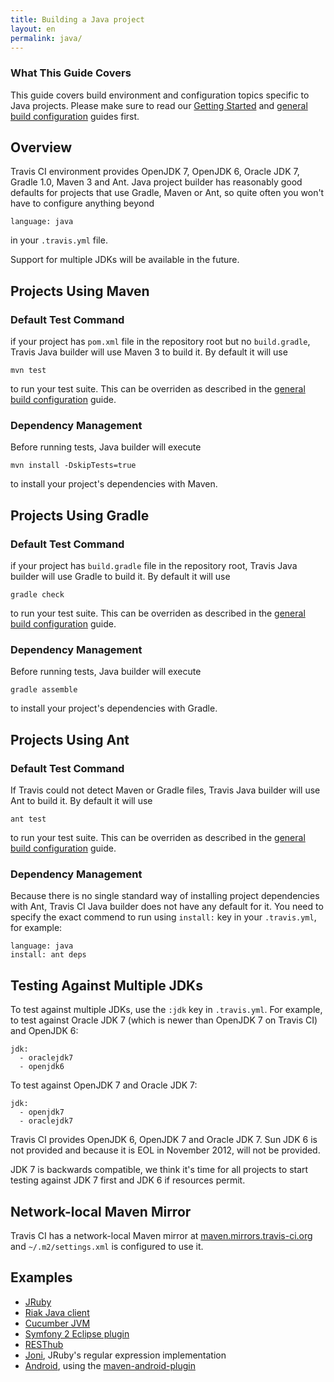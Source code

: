 ```yaml
---
title: Building a Java project
layout: en
permalink: java/
---
```


### What This Guide Covers

This guide covers build environment and configuration topics specific to Java projects. Please make sure to read our [Getting Started](/docs/user/getting-started/) and [general build configuration](/docs/user/build-configuration/) guides first.

## Overview

Travis CI environment provides OpenJDK 7, OpenJDK 6, Oracle JDK 7, Gradle 1.0, Maven 3 and Ant. Java project builder has reasonably good defaults for projects that use Gradle, Maven or Ant, so quite often you won't have to configure anything beyond

    language: java

in your `.travis.yml` file.

Support for multiple JDKs will be available in the future.

## Projects Using Maven

### Default Test Command

if your project has `pom.xml` file in the repository root but no `build.gradle`, Travis Java builder will use Maven 3 to build it. By default it will use

    mvn test

to run your test suite. This can be overriden as described in the [general build configuration](/docs/user/build-configuration/) guide.

### Dependency Management

Before running tests, Java builder will execute

    mvn install -DskipTests=true

to install your project's dependencies with Maven.

## Projects Using Gradle

### Default Test Command

if your project has `build.gradle` file in the repository root, Travis Java builder will use Gradle to build it. By default it will use

    gradle check

to run your test suite. This can be overriden as described in the [general build configuration](/docs/user/build-configuration/) guide.

### Dependency Management

Before running tests, Java builder will execute

    gradle assemble

to install your project's dependencies with Gradle.

## Projects Using Ant

### Default Test Command

If Travis could not detect Maven or Gradle files, Travis Java builder will use Ant to build it. By default it will use

    ant test

to run your test suite. This can be overriden as described in the [general build configuration](/docs/user/build-configuration/) guide.

### Dependency Management

Because there is no single standard way of installing project dependencies with Ant, Travis CI Java builder does not have any default for it. You need to specify the exact commend to run using `install:` key in your `.travis.yml`, for example:

    language: java
    install: ant deps


## Testing Against Multiple JDKs

To test against multiple JDKs, use the `:jdk` key in `.travis.yml`. For example, to test against Oracle JDK 7 (which is newer than OpenJDK 7 on Travis CI) and OpenJDK 6:

    jdk:
      - oraclejdk7
      - openjdk6

To test against OpenJDK 7 and Oracle JDK 7:

    jdk:
      - openjdk7
      - oraclejdk7

Travis CI provides OpenJDK 6, OpenJDK 7 and Oracle JDK 7. Sun JDK 6 is not provided and because it is EOL in November 2012,
will not be provided.

JDK 7 is backwards compatible, we think it's time for all projects to start testing against JDK 7 first and JDK 6 if resources permit.


## Network-local Maven Mirror

Travis CI has a network-local Maven mirror at [maven.mirrors.travis-ci.org](http://maven.mirrors.travis-ci.org/) and `~/.m2/settings.xml` is configured to use
it.


## Examples

* [JRuby](https://github.com/jruby/jruby/blob/master/.travis.yml)
* [Riak Java client](https://github.com/basho/riak-java-client/blob/master/.travis.yml)
* [Cucumber JVM](https://github.com/cucumber/cucumber-jvm/blob/master/.travis.yml)
* [Symfony 2 Eclipse plugin](https://github.com/pulse00/Symfony-2-Eclipse-Plugin/blob/master/.travis.yml)
* [RESThub](https://github.com/resthub/resthub-spring-stack/blob/master/.travis.yml)
* [Joni](https://github.com/jruby/joni/blob/master/.travis.yml), JRuby's regular expression implementation
* [Android](https://github.com/leviwilson/android-travis-ci-example/blob/master/.travis.yml), using the [maven-android-plugin](http://code.google.com/p/maven-android-plugin/)
